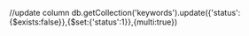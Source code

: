 //update column
db.getCollection('keywords').update({'status':{$exists:false}},{$set:{'status':1}},{multi:true})